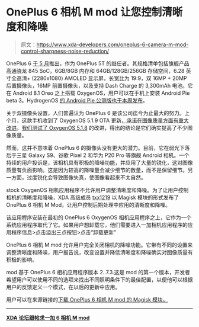 # OnePlus 6 相机 M mod 让您控制清晰度和降噪

> 原文：<https://www.xda-developers.com/oneplus-6-camera-m-mod-control-sharpness-noise-reduction/>

OnePlus 6 [于 5 月](https://www.xda-developers.com/oneplus-6-specifications-pricing-availability/)推出，作为 OnePlus 5T 的继任者。其规格清单包括旗舰产品高通骁龙 845 SoC，6GB/8GB 内存和 64GB/128GB/256GB 存储空间，6.28 英寸全高清+ (2280x1080) AMOLED 显示屏，长宽比为 19:9，双 16MP + 20MP 后置摄像头，16MP 前置摄像头，以及支持 Dash Charge 的 3,300mAh 电池。它在 Android 8.1 Oreo 之上搭载 OxygenOS，用户可以在手机上安装 Android Pie beta 3。HydrogenOS [的 Android Pie 公测版也于本周发布](https://www.xda-developers.com/oneplus-6-android-pie-public-beta-hydrogenos/)。

关于双摄像头设置，人们普遍认为 OnePlus 6 是该公司迄今为止最大的努力。上个月，这款手机收到了 OxygenOS 5.1.9 OTA 更新[，承诺在图像质量方面有重大改进](https://www.xda-developers.com/oneplus-6s-oxygenos-5-1-9-update-aims-to-bring-major-camera-improvements/)。[我们测试了 OxygenOS 5.1.8](https://www.xda-developers.com/oneplus-6-camera-update-review-2/) 的改进，得出的结论是它们确实提高了不少图像质量。

然而，这并不意味着 OnePlus 6 的摄像头没有更大的潜力。目前，它在弱光下落后于三星 Galaxy S9、谷歌 Pixel 2 和华为 P20 Pro 等旗舰 Android 相机。一个持续的用户投诉是，该相机具有积极的降噪功能，并应用了大量的锐化，这对图像质量有负面影响。这是因为较高的降噪量会减少细节的数量，而不是保留细节。另一方面，过度锐化会导致图像失真，使图像看起来不太自然。

stock OxygenOS 相机应用程序不允许用户调整清晰度和降噪。为了让用户控制相机的清晰度和降噪，XDA 高级成员 [txx1219](https://forum.xda-developers.com/member.php?u=3578456) 以 Magisk 模块的形式发布了 OnePlus 6 相机 M Mod，让用户控制后期处理中应用的清晰度和降噪。

该应用程序安装在最初的 OnePlus 6 OxygenOS 相机应用程序之上，它作为一个系统应用程序取代了它。如果用户想卸载它，他们需要进入一加相机应用程序的应用程序信息>点击溢出三点按钮>点击“卸载更新”

OnePlus 6 相机 M mod 允许用户完全关闭相机的降噪功能。它带有不同的设置来调整清晰度和降噪，用户报告说，改变设置并降低清晰度和降噪确实对图像质量有积极的影响。

mod 基于 OnePlus 6 相机应用程序版本 2..7.3.这是 mod 的第一个版本，开发者希望用户可以使用不同的选项来找出不同照明条件下的最佳配置，以便他可以根据用户的反馈定义一个模式，在以后的更新中应用。

用户可以在来源链接的[下载 OnePlus 6 相机 M mod 的 Magisk 模块。](https://forum.xda-developers.com/oneplus-6/themes/mod-oneplus-camera-m-t3829027)

* * *

[**XDA 论坛跟帖求一加 6 相机 M mod**](https://forum.xda-developers.com/oneplus-6/themes/mod-oneplus-camera-m-t3829027)